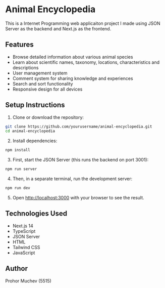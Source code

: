 # Animal Encyclopedia

This is a Internet Programming web applicaiton project I made using JSON Server as the backend and Next.js as the frontend.

## Features

- Browse detailed information about various animal species
- Learn about scientific names, taxonomy, locations, characteristics and descriptions
- User management system
- Comment system for sharing knowledge and experiences
- Search and sort functionality
- Responsive design for all devices

## Setup Instructions

1. Clone or download the repository:
```bash
git clone https://github.com/yourusername/animal-encyclopedia.git
cd animal-encyclopedia
```

2. Install dependencies:
```bash
npm install
```

3. First, start the JSON Server (this runs the backend on port 3001):
```bash
npm run server
```

4. Then, in a separate terminal, run the development server:
```bash
npm run dev
```

5. Open [http://localhost:3000](http://localhost:3000) with your browser to see the result.

## Technologies Used

- Next.js 14
- TypeScript
- JSON Server
- HTML
- Tailwind CSS
- JavaScript

## Author

Prohor Muchev (5515)
